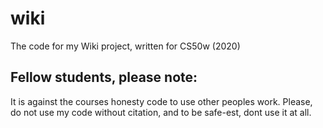 # wiki
The code for my Wiki project, written for CS50w (2020)
## Fellow students, please note:
It is against the courses honesty code to use other peoples work. Please, do not use my code without citation, and to be safe-est, dont use it at all.
